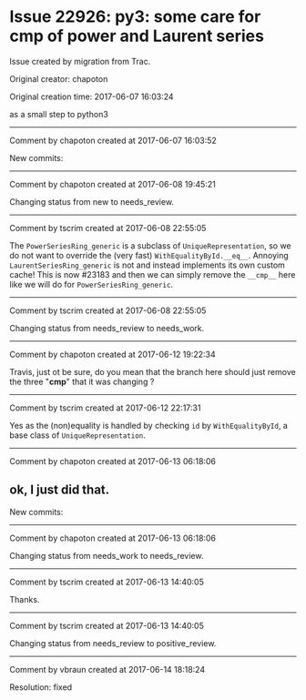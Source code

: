 # Issue 22926: py3: some care for cmp of power and Laurent series

Issue created by migration from Trac.

Original creator: chapoton

Original creation time: 2017-06-07 16:03:24

as a small step to python3


---

Comment by chapoton created at 2017-06-07 16:03:52

New commits:


---

Comment by chapoton created at 2017-06-08 19:45:21

Changing status from new to needs_review.


---

Comment by tscrim created at 2017-06-08 22:55:05

The `PowerSeriesRing_generic` is a subclass of `UniqueRepresentation`, so we do not want to override the (very fast) `WithEqualityById.__eq__`. Annoying `LaurentSeriesRing_generic` is not and instead implements its own custom cache! This is now #23183 and then we can simply remove the `__cmp__` here like we will do for `PowerSeriesRing_generic`.


---

Comment by tscrim created at 2017-06-08 22:55:05

Changing status from needs_review to needs_work.


---

Comment by chapoton created at 2017-06-12 19:22:34

Travis, just ot be sure, do you mean that the branch here should just remove the three "__cmp__" that it was changing ?


---

Comment by tscrim created at 2017-06-12 22:17:31

Yes as the (non)equality is handled by checking `id` by `WithEqualityById`, a base class of `UniqueRepresentation`.


---

Comment by chapoton created at 2017-06-13 06:18:06

ok, I just did that.
----
New commits:


---

Comment by chapoton created at 2017-06-13 06:18:06

Changing status from needs_work to needs_review.


---

Comment by tscrim created at 2017-06-13 14:40:05

Thanks.


---

Comment by tscrim created at 2017-06-13 14:40:05

Changing status from needs_review to positive_review.


---

Comment by vbraun created at 2017-06-14 18:18:24

Resolution: fixed
